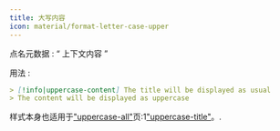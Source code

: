 ```yaml
---
title: 大写内容
icon: material/format-letter-case-upper
---
```


点名元数据 : “ 上下文内容 ”

用法 :
```md
> [!info|uppercase-content] The title will be displayed as usual
> The content will be displayed as uppercase
```

样式本身也适用于["uppercase-all"](../combined-styling/page-14.md)页:1["uppercase-title"](../title-styling/page-14.md)。.